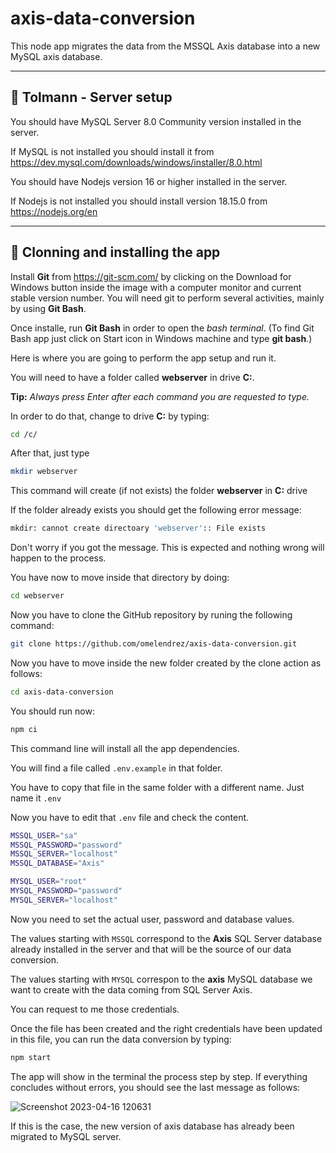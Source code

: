# axis-data-conversion
This node app migrates the data from the MSSQL Axis database into a new MySQL axis database.

---
## 🔵 Tolmann - Server setup

You should have MySQL Server 8.0 Community version installed in the server.

If MySQL is not installed you should install it from https://dev.mysql.com/downloads/windows/installer/8.0.html

You should have Nodejs version 16 or higher installed in the server.

If Nodejs is not installed you should install version 18.15.0 from https://nodejs.org/en

---

## 🔵 Clonning and installing the app

Install **Git** from https://git-scm.com/ by clicking on the Download for Windows button inside the  image with a computer monitor and current stable version number. You will need git to perform several activities, mainly by using **Git Bash**.

Once installe, run **Git Bash** in order to open the *bash terminal*. (To find Git Bash app just click on Start icon in Windows machine and type **git bash**.)

Here is where you are going to perform the app setup and run it.

You will need to have a folder called **webserver** in drive **C:**.

**Tip:** *Always press Enter after each command you are requested to type.*

In order to do that, change to drive **C:** by typing:

```bash
cd /c/
```

After that, just type

```bash
mkdir webserver
```

This command will create (if not exists) the folder **webserver** in **C:** drive

If the folder already exists you should get the following error message:

```bash
mkdir: cannot create directoary 'webserver':: File exists
```
Don't worry if you got the message. This is expected and nothing wrong will happen to the process.


You have now to move inside that directory by doing:

```bash
cd webserver
```

Now you have to clone the GitHub repository by runing the following command:

```bash
git clone https://github.com/omelendrez/axis-data-conversion.git
```

Now you have to move inside the new folder created by the clone action as follows:

```bash
cd axis-data-conversion
```

You should run now:

```bash
npm ci
```

This command line will install all the app dependencies.

You will find a file called `.env.example` in that folder.

You have to copy that file in the same folder with a different name. Just name it `.env`

Now you have to edit that `.env` file and check the content.

```bash
MSSQL_USER="sa"
MSSQL_PASSWORD="password"
MSSQL_SERVER="localhost"
MSSQL_DATABASE="Axis"

MYSQL_USER="root"
MYSQL_PASSWORD="password"
MYSQL_SERVER="localhost"
```

Now you need to set the actual user, password and database values.

The values starting with `MSSQL` correspond to the **Axis** SQL Server database already installed in the server and that will be the source of our data conversion.

The values starting with `MYSQL` correspon to the **axis** MySQL database we want to create with the data coming from SQL Server Axis.

You can request to me those credentials.

Once the file has been created and the right credentials have been updated in this file, you can run the data conversion by typing:

```bash
npm start
```
The app will show in the terminal the process step by step.
If everything concludes without errors, you should see the last message as follows:

![Screenshot 2023-04-16 120631](https://user-images.githubusercontent.com/7883563/232322085-7a763c9f-b128-46af-9fef-e545b4fcdadd.png)

If this is the case, the new version of axis database has already been migrated to MySQL server.
